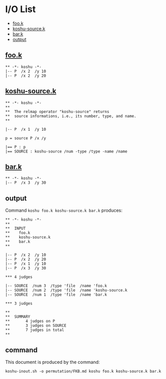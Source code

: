 # I/O List

- [foo.k](#fook)
- [koshu-source.k](#koshu-sourcek)
- [bar.k](#bark)
- [output](#output)



## [foo.k](foo.k)

```
** -*- koshu -*-
|-- P  /x 2  /y 10
|-- P  /x 2  /y 20
```



## [koshu-source.k](koshu-source.k)

```
** -*- koshu -*-
**
**  The relmap operator "koshu-source" returns
**  source informations, i.e., its number, type, and name.
**

|-- P  /x 1  /y 10

p = source P /x /y

|== P : p
|== SOURCE : koshu-source /num -type /type -name /name
```



## [bar.k](bar.k)

```
** -*- koshu -*-
|-- P  /x 3  /y 30
```



## output


Command `koshu foo.k koshu-source.k bar.k` produces:

```
** -*- koshu -*-
**
**  INPUT
**    foo.k
**    koshu-source.k
**    bar.k
**

|-- P  /x 2  /y 10
|-- P  /x 2  /y 20
|-- P  /x 1  /y 10
|-- P  /x 3  /y 30

*** 4 judges

|-- SOURCE  /num 3  /type 'file  /name 'foo.k
|-- SOURCE  /num 2  /type 'file  /name 'koshu-source.k
|-- SOURCE  /num 1  /type 'file  /name 'bar.k

*** 3 judges

**
**  SUMMARY
**       4 judges on P
**       3 judges on SOURCE
**       7 judges in total
**
```



## command

This document is produced by the command:

```
koshu-inout.sh -o permutation/FKB.md koshu foo.k koshu-source.k bar.k
```
